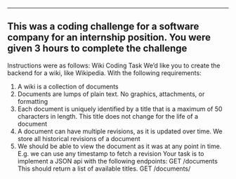 -------------------------------------------------  
This was a coding challenge for a software company for an internship position. You were given 3 hours to complete the challenge  
-------------------------------------------------    


Instructions were as follows:
Wiki Coding Task
We’d like you to create the backend for a wiki, like Wikipedia. With the following requirements:
1. A wiki is a collection of documents
2. Documents are lumps of plain text. No graphics, attachments, or formatting
3. Each document is uniquely identified by a title that is a maximum of 50 characters in
length. This title does not change for the life of a document
4. A document can have multiple revisions, as it is updated over time. We store all historical
revisions of a document
5. We should be able to view the document as it was at any point in time. E.g. we can use
any timestamp to fetch a revision
Your task is to implement a JSON api with the following endpoints:
GET /documents
This should return a list of available titles.
GET /documents/<title>
This should return a list of available revisions for a document.
GET /documents/<title>/<timestamp>
This should return the document as it was at that timestamp.
GET /documents/<title>/latest
This should return the current latest version of the document.
POST /documents/<title>
This allows users to post a new revision of a document.
It should receive JSON in the form: {content: ‘new content...’}.

Technical implementation requirements:
• The code should be production ready; it should have error handling
• You should write some automated tests around your application
• It is up to you to decide which tests and how to write them

---------------------------------
My Solution


In order to run the file, you will need Python and Flask. To run the application the first command you will need to enter in terminal once entering the directory is:

$ export FLASK_APP=main.py 

The second command to actually start the Flask server is:

$ flask run

From there you should see the following to show the server is running:


[{'dates': ['2012-01-05', '2012-01-06', '2012-01-07'], 'documents': ['This is the first revision of the wiki for setting up api', 'second revision', 'third revision'], 'title': 'API'}, {'dates': ['2012-01-05', '2012-01-06', '2012-01-07'], 'documents': ['this is the first revision for setting up database wiki', 'the second', '2third'], 'title': 'database'}]
 * Serving Flask app "main"
 * Running on http://127.0.0.1:5000/ (Press CTRL+C to quit)


I have included some test data to test the API methods I have created. The test data looks as follows:

example = {
        'title':'API',
        'documents':["This is the first revision of the wiki for setting up api","second revision","third revision"],
        'dates': ["2012-01-05","2012-01-06","2012-01-07"]
    }

example2 = {
        'title':'database',
        'documents':["this is the first revision for setting up database wiki","the second","2third"],
        'dates': ["2012-01-05","2012-01-06","2012-01-07"]
    }


I have included example URL's for each of the API's.

GET /documents --> http://127.0.0.1:5000/documents
GET /documents/<title> --> http://127.0.0.1:5000/documents/API or http://127.0.0.1:5000/documents/database
GET /documents/<title>/latest --> http://127.0.0.1:5000/documents/database/latest
GET /documents/<title>/<timestamp> --> http://127.0.0.1:5000/documents/database/2012-01-06

The post method for /documents is implemented and works but at this point I was close to 3 hours and wanted to stick to the time constrait, which is why there is no unit testing. If you would like to see unit testing implemented, this is something I am more than happy to do, I just wanted to stay true to the time constraint. Please let me know if you need anything else.


